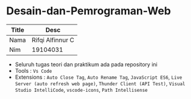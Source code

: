 # Desain-dan-Pemrograman-Web

| Title | Desc |
| ----- | ---- |
| Nama | Rifqi Alfinnur C |
| Nim | 19104031 |

- Seluruh tugas teori dan praktikum ada pada repository ini
- Tools : `Vs Code`
- Extensions : `Auto Close Tag`, `Auto Rename Tag`, `JavaScript ES6`, `Live Server (auto refresh web page)`, `Thunder Client (API Test)`, `Visual Studio IntelliCode`, `vscode-icons`, `Path Intellisense`